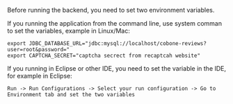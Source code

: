 Before running the backend, you need to set two environment variables.

If you running the application from the command line, use system comman to set the variables, example in Linux/Mac:

```shell
export JDBC_DATABASE_URL="jdbc:mysql://localhost/cobone-reviews?user=root&password="
export CAPTCHA_SECRET="captcha secrect from recaptcah website"
````

If you running in Eclipse or other IDE, you need to set the variable in the IDE, for example in Eclipse:

````
Run -> Run Configurations -> Select your run configuration -> Go to Environment tab and set the two variables
````
